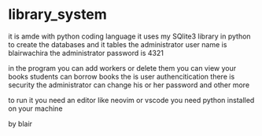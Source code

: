 # library_system
it is amde with python coding language
it uses my SQlite3 library in python to create the databases and it tables
the administrator user name is blairwachira
the administrator password is 4321

in the program
you can add workers or delete them
you can view your books
students can borrow books
the is user authencitication there is security
the administrator can change his or her password
and other more

to run it
you need an editor like neovim or vscode
you need python installed on your machine

by blair 
